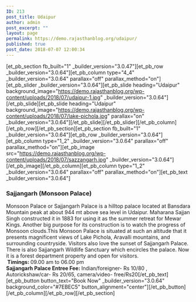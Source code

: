 ```yaml
---
ID: 213
post_title: Udaipur
author: admin
post_excerpt: ""
layout: page
permalink: https://demo.rajasthanblog.org/udaipur/
published: true
post_date: 2018-07-07 12:00:34
---
```

[et_pb_section fb_built="1" \_builder\_version="3.0.47"][et_pb_row \_builder\_version="3.0.64"][et_pb_column type="4_4" \_builder\_version="3.0.64" parallax="off" parallax_method="on"][et_pb_slider \_builder\_version="3.0.64"][et_pb_slide heading="Udaipur" background_image="https://demo.rajasthanblog.org/wp-content/uploads/2018/07/udaipur-1.jpg" \_builder\_version="3.0.64"][/et_pb_slide][et_pb_slide heading="Udaipur" background_image="https://demo.rajasthanblog.org/wp-content/uploads/2018/07/lake-pichola.jpg" parallax="on" \_builder\_version="3.0.64"][/et_pb_slide][/et_pb_slider][/et_pb_column][/et_pb_row][/et_pb_section][et_pb_section fb_built="1" \_builder\_version="3.0.64"][et_pb_row \_builder\_version="3.0.64"][et_pb_column type="1_2" \_builder\_version="3.0.64" parallax="off" parallax_method="on"][et_pb_image src="https://demo.rajasthanblog.org/wp-content/uploads/2018/07/sazzangarh.jpg" \_builder\_version="3.0.64"][/et_pb_image][/et_pb_column][et_pb_column type="1_2" \_builder\_version="3.0.64" parallax="off" parallax_method="on"][et_pb_text \_builder\_version="3.0.64"]
### <span>Sajjangarh (Monsoon Palace)</span>

<span></span>

<span>Monsoon Palace or Sajjangarh Palace is a hilltop palace located at Bansdara Mountain peak at about 944 mt above sea level in Udaipur. Maharana Sajjan Singh constructed it in 1883 for using it as the summer retreat for Mewar Kings. Another big purpose for its construction is to watch the progress of Monsoon clouds<g class="gr_ gr_20 gr-alert gr_gramm gr_inline_cards gr_run_anim Style replaceWithoutSep" id="20" data-gr-id="20">.This</g> Monsoon Palace is situated at such an altitude that it presents magnificent views of Lake Pichola, Aravalli mountains, and surrounding countryside. Visitors also love the sunset of Sajjangarh Palace. There is also Sajjangarh Wildlife Sanctuary which encircles the palace. Now it is a forest department property and <g class="gr_ gr_19 gr-alert gr_gramm gr_inline_cards gr_run_anim Grammar multiReplace" id="19" data-gr-id="19">open</g> <g class="gr_ gr_18 gr-alert gr_gramm gr_inline_cards gr_run_anim Grammar multiReplace" id="18" data-gr-id="18">for</g> visitors.<br /><strong> Timings: </strong>09.00 am to 06.00 pm<br /><strong>Sajjangarh Palace Entree Fee: </strong>Indian/foreigner- Rs 10/80 , Autorickshaw/car- Rs 20/65, camera/video- free/Rs20</span>[/et_pb_text][et_pb_button button_text="Book Now" \_builder\_version="3.0.64" background_color="#7EBEC5" button_alignment="center"][/et_pb_button][/et_pb_column][/et_pb_row][/et_pb_section]